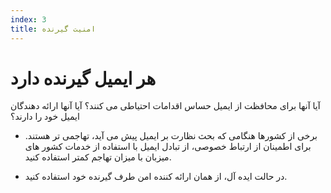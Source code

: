 ```yaml
---
index: 3
title: امنیت گیرنده
---
```

# هر ایمیل گیرنده دارد

آیا آنها برای محافظت از ایمیل حساس اقدامات احتیاطی می کنند؟ آیا آنها ارائه دهندگان ایمیل خود را دارند؟

*   برخی از کشورها هنگامی که بحث نظارت بر ایمیل پیش می آید، تهاجمی تر هستند. برای اطمینان از ارتباط خصوصی، از تبادل ایمیل با استفاده از خدمات کشور های میزبان با میزان تهاجم کمتر استفاده کنید.

*   در حالت ایده آل، از همان ارائه کننده امن طرف گیرنده خود استفاده کنید.
